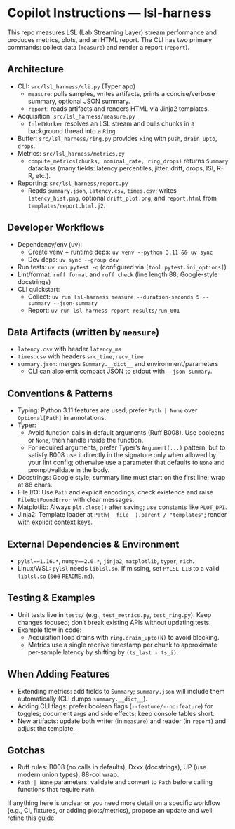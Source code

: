 # Copilot Instructions — lsl-harness

This repo measures LSL (Lab Streaming Layer) stream performance and produces metrics, plots, and an HTML report. The CLI has two primary commands: collect data (`measure`) and render a report (`report`).

## Architecture
- CLI: `src/lsl_harness/cli.py` (Typer app)
  - `measure`: pulls samples, writes artifacts, prints a concise/verbose summary, optional JSON summary.
  - `report`: reads artifacts and renders HTML via Jinja2 templates.
- Acquisition: `src/lsl_harness/measure.py`
  - `InletWorker` resolves an LSL stream and pulls chunks in a background thread into a `Ring`.
- Buffer: `src/lsl_harness/ring.py` provides `Ring` with `push`, `drain_upto`, `drops`.
- Metrics: `src/lsl_harness/metrics.py`
  - `compute_metrics(chunks, nominal_rate, ring_drops)` returns `Summary` dataclass (many fields: latency percentiles, jitter, drift, drops, ISI, R-R, etc.).
- Reporting: `src/lsl_harness/report.py`
  - Reads `summary.json`, `latency.csv`, `times.csv`; writes `latency_hist.png`, optional `drift_plot.png`, and `report.html` from `templates/report.html.j2`.

## Developer Workflows
- Dependency/env (uv):
  - Create venv + runtime deps: `uv venv --python 3.11 && uv sync`
  - Dev deps: `uv sync --group dev`
- Run tests: `uv run pytest -q` (configured via `[tool.pytest.ini_options]`)
- Lint/format: `ruff format` and `ruff check` (line length 88; Google-style docstrings)
- CLI quickstart:
  - Collect: `uv run lsl-harness measure --duration-seconds 5 --summary --json-summary`
  - Report: `uv run lsl-harness report results/run_001`

## Data Artifacts (written by `measure`)
- `latency.csv` with header `latency_ms`
- `times.csv` with headers `src_time,recv_time`
- `summary.json`: merges `Summary.__dict__` and environment/parameters
  - CLI can also emit compact JSON to stdout with `--json-summary`.

## Conventions & Patterns
- Typing: Python 3.11 features are used; prefer `Path | None` over `Optional[Path]` in annotations.
- Typer:
  - Avoid function calls in default arguments (Ruff B008). Use booleans or `None`, then handle inside the function.
  - For required arguments, prefer Typer’s `Argument(...)` pattern, but to satisfy B008 use it directly in the signature only when allowed by your lint config; otherwise use a parameter that defaults to `None` and prompt/validate in the body.
- Docstrings: Google style; summary line must start on the first line; wrap at 88 chars.
- File I/O: Use `Path` and explicit encodings; check existence and raise `FileNotFoundError` with clear messages.
- Matplotlib: Always `plt.close()` after saving; use constants like `PLOT_DPI`.
- Jinja2: Template loader at `Path(__file__).parent / "templates"`; render with explicit context keys.

## External Dependencies & Environment
- `pylsl==1.16.*`, `numpy==2.0.*`, `jinja2`, `matplotlib`, `typer`, `rich`.
- Linux/WSL: `pylsl` needs `liblsl.so`. If missing, set `PYLSL_LIB` to a valid `liblsl.so` (see `README.md`).

## Testing & Examples
- Unit tests live in `tests/` (e.g., `test_metrics.py`, `test_ring.py`). Keep changes focused; don’t break existing APIs without updating tests.
- Example flow in code:
  - Acquisition loop drains with `ring.drain_upto(N)` to avoid blocking.
  - Metrics use a single receive timestamp per chunk to approximate per-sample latency by shifting by `(ts_last - ts_i)`.

## When Adding Features
- Extending metrics: add fields to `Summary`; `summary.json` will include them automatically (CLI dumps `summary.__dict__`).
- Adding CLI flags: prefer boolean flags (`--feature/--no-feature`) for toggles; document args and side effects; keep console tables short.
- New artifacts: update both writer (in `measure`) and reader (in `report`) and adjust the template.

## Gotchas
- Ruff rules: B008 (no calls in defaults), Dxxx (docstrings), UP (use modern union types), 88-col wrap.
- `Path | None` parameters: validate and convert to `Path` before calling functions that require `Path`.

If anything here is unclear or you need more detail on a specific workflow (e.g., CI, fixtures, or adding plots/metrics), propose an update and we’ll refine this guide.
